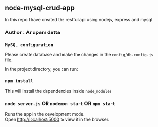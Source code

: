 ## node-mysql-crud-app
In this repo I have created the restful api using nodejs, express and mysql

### Author : Anupam datta

### `MySQL configuration`
Please create database and make the changes in the `config/db.config.js` file.

In the project directory, you can run:

### `npm install`

This will install the dependencies inside `node_modules`

### `node server.js` OR `nodemon start` OR `npm start`

Runs the app in the development mode.<br>
Open [http://localhost:5000](http://localhost:5000) to view it in the browser.
